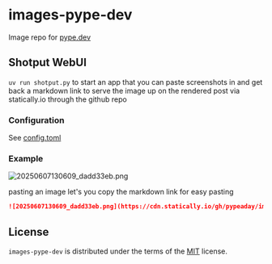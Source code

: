 # images-pype-dev

Image repo for [pype.dev](https://www.pype.dev)

## Shotput WebUI

`uv run shotput.py` to start an app that you can paste screenshots in and get
back a markdown link to serve the image up on the rendered post via
statically.io through the github repo

### Configuration

See [config.toml](./config.toml)


### Example

![20250607130609_dadd33eb.png](https://cdn.statically.io/gh/pypeaday/images.pype.dev/main/blog-media/20250607130609_dadd33eb.png)

pasting an image let's you copy the markdown link for easy pasting

```markdown
![20250607130609_dadd33eb.png](https://cdn.statically.io/gh/pypeaday/images.pype.dev/main/blog-media/20250607130609_dadd33eb.png)
```

## License

`images-pype-dev` is distributed under the terms of the [MIT](https://spdx.org/licenses/MIT.html) license.
